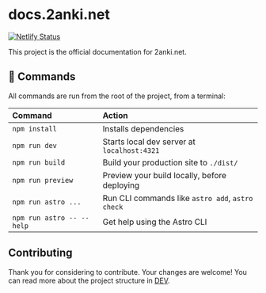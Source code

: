 # docs.2anki.net

[![Netlify Status](https://api.netlify.com/api/v1/badges/6e6e37be-b10a-478f-ae96-93ca6ff87186/deploy-status)](https://app.netlify.com/sites/docs-2anki/deploys)

This project is the official documentation for 2anki.net.

## 🧞 Commands

All commands are run from the root of the project, from a terminal:

| Command                   | Action                                           |
| :------------------------ | :----------------------------------------------- |
| `npm install`             | Installs dependencies                            |
| `npm run dev`             | Starts local dev server at `localhost:4321`      |
| `npm run build`           | Build your production site to `./dist/`          |
| `npm run preview`         | Preview your build locally, before deploying     |
| `npm run astro ...`       | Run CLI commands like `astro add`, `astro check` |
| `npm run astro -- --help` | Get help using the Astro CLI                     |

## Contributing

Thank you for considering to contribute. Your changes are welcome!
You can read more about the project structure in [DEV](./DEV.md).
